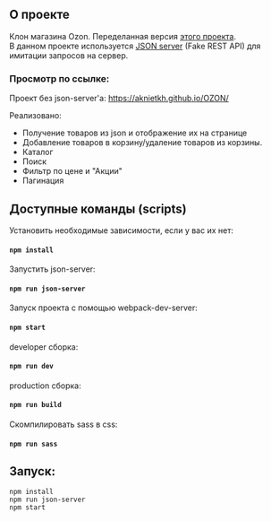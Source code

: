 ## О проекте

Клон магазина Ozon. Переделанная версия [этого проекта](https://github.com/AknietKh/OZON). <br/>
В данном проекте используется [JSON server](https://github.com/typicode/json-server) (Fake REST API) для имитации запросов на сервер.

### Просмотр по ссылке:
Проект без json-server'a: https://aknietkh.github.io/OZON/

Реализовано:<br/>
* Получение товаров из json и отображение их на странице<br/>
* Добавление товаров в корзину/удаление товаров из корзины.<br/>
* Каталог<br/>
* Поиск<br/>
* Фильтр по цене и "Акции"<br/>
* Пагинация<br/>

## Доступные команды (scripts)
Установить необходимые зависимости, если у вас их нет:
#### `npm install`
Запустить json-server:
#### `npm run json-server`
Запуск проекта с помощью webpack-dev-server:
#### `npm start`
developer сборка:
#### `npm run dev`
production сборка: 
#### `npm run build`
Скомпилировать sass в css: 
#### `npm run sass`

## Запуск:
    npm install
    npm run json-server
    npm start